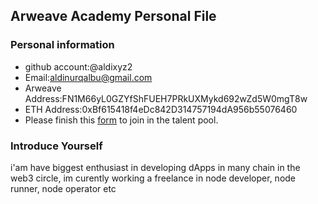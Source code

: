 ## Arweave Academy Personal File

### Personal information

- github account:@aldixyz2
- Email:aldinurqalbu@gmail.com
- Arweave Address:FN1M66yL0GZYfShFUEH7PRkUXMykd692wZd5W0mgT8w
- ETH Address:0xBf615418f4eDc842D314757194dA956b55076460
- Please finish this [form](https://docs.google.com/forms/d/e/1FAIpQLSfWA5fIIcBgmRppm3jNz5vmf9Mai_QMVil-2pO4r7YKn_Zhtw/viewform?usp=sf_link) to join in the talent pool.

### Introduce Yourself

i'am have biggest enthusiast in developing dApps in many chain in the web3 circle, im curently working a freelance in node developer, node runner, node operator etc
